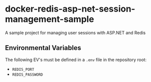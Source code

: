 # docker-redis-asp-net-session-management-sample
A sample project for managing user sessions with ASP.NET and Redis

## Environmental Variables
The following EV's must be defined in a `.env` file in the repository root:
- `REDIS_PORT`
- `REDIS_PASSWORD`